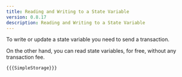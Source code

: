 ```yaml
---
title: Reading and Writing to a State Variable
version: 0.8.17
description: Reading and Writing to a State Variable
---
```


To write or update a state variable you need to send a transaction.

On the other hand, you can read state variables, for free, without any transaction fee.

```solidity
{{{SimpleStorage}}}
```
